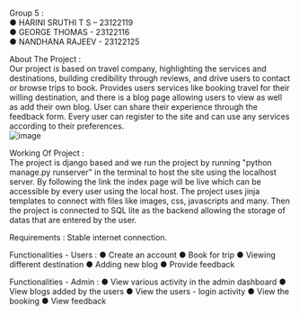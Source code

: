 Group 5 :                                                                                                                                        
  ● HARINI SRUTHI T S – 23122119                                                              
  ● GEORGE THOMAS - 23122116                                                                                              
  ● NANDHANA RAJEEV - 23122125                                                                                                    
                                                                                                                                                          
About The Project :                                                                                                                                                                                        
                      Our project is based on travel company, highlighting the services and destinations, building credibility through reviews, and drive users to contact  or browse trips to book.
                      Provides users services like booking travel for their willing destination, and there is a blog page allowing users to view as well as add their own blog. User can share their experience through the feedback form.
                Every user can register to the site and can use any services according to their preferences.                                                                      
    ![image](https://github.com/Harini14-02/CAC-2/assets/63644518/48acfb24-4e0b-4ea7-ad10-1962392796a4)

Working Of Project :                                                                                                                        
    The project is django based and we run the project by running "python manage.py runserver" in the terminal to host the site using the localhost server. 
    By following the link the index page will be live which can be accessible by every user using the local host.
    The project uses jinja templates to connect with files like images, css, javascripts and many.
    Then the project is connected to SQL lite as the backend allowing the storage of datas that are entered by the user. 

Requirements :
    Stable internet connection. 

Functionalities - Users :
    ● Create an account
    ● Book for trip
    ● Viewing different destination
    ● Adding new blog
    ● Provide feedback

Functionalities - Admin :
    ● View various activity in the admin dashboard
    ● View blogs added by the users
    ● View the users - login activity
    ● View the booking
    ● View feedback
